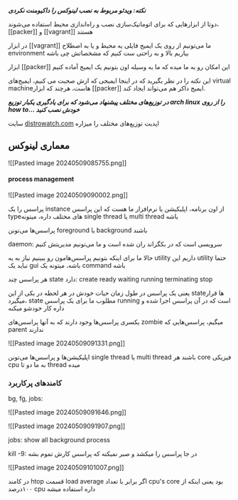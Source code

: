 ***نکته: ویدئو مربوط به نصب لینوکس را داکیومنت نکردی***

دوتا از ابزارهایی که برای اتوماتیک‌سازی نصب و راه‌اندازی محیط استفاده می‌شوند، [[packer]] و [[vagrant]] هستند

در ابزار [[vagrant]] ما می‌تونیم از روی یک ایمیج فایلی یه محیط و یا به اصطلاح environment بیاریم بالا و به راحتی ست کنیم که مشخصاتش چی باشه

ابزار [[packer]] این امکان رو به ما میده که ما به وسیله اون بتونیم یک ایمیج آماده کنیم

این نکته را در نظر بگیرید که در اینجا ایمیجی که ازش صحبت می کنیم، ایمیج‌های virtual machineهاست، هرچند که ابزار [[packer]] ایمیج داکر هم می‌تواند ایجاد کند.

***در توزیع‌های مختلف پیشنهاد می‌شود که برای یادگیری یکبار توزیع arch linux را از روی how to... خودش نصب کنید***

سایت [distrowatch.com](https://distrowatch.com) اپدیت توزیع‌های مختلف را میزاره


## معماری لینوکس
![[Pasted image 20240509085755.png]]

#### process management

![[Pasted image 20240509090002.png]]

پراسس را یک instance از اون برنامه، اپلیکیشن یا نرم‌افزار ما هست که این پراسس typeهای مختلف داره، میتونه single thread یا multi thread باشه

پراسس‌ها می‌تونن foreground یا background باشند

daemon: سرویسی است که در بکگراند ران شده است و ما می‌تونیم مدیریتش کنیم

حالا ما برای اینکه بتونیم پراسس‌هامون رو ببینیم نیاز به یه utility داریم
این utility حتما نباید یک gui باشه، میتونه یک command باشه

هر پراسس چند state دارد:
create
ready
waiting
running
terminating
stop

یعنی یک پراسس در طول زمان حیات خودش در هر لحظه در یکی از این stateها قرار میگیرد، state مطلوب ما برای یک پراسس running است که در آن پراسس اجرا شده و داره کار خودشو میکنه

یکسری پراسس‌ها وجود دارند که به آنها پراسس‌های zombie میگیم، پراسس‌هایی که parent ندارند

![[Pasted image 20240509091331.png]]


اپلیکیشن‌ها و پراسس‌ها می‌تونن single thread یا multi thread باشند
هر core فیزیکی cpu به ما دو تا thread میده


### کامندهای پرکاربرد
bg, fg, jobs:

![[Pasted image 20240509091646.png]]

![[Pasted image 20240509091907.png]]

jobs: show all background process

kill -9: در جا پراسس را میکشد و صبر نمیکنه که پراسس کارش تموم بشه

![[Pasted image 20240509101007.png]]


در کامند htop قسمت load average اگر برابر با تعداد cpu's core بود یعنی اینکه از ۱۰۰درصد cpu داره استفاده میشه